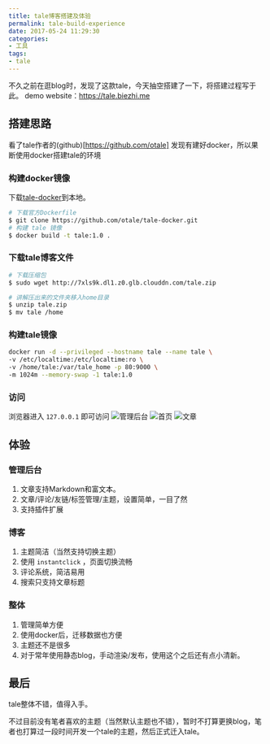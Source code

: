 ```yaml
---
title: tale博客搭建及体验
permalink: tale-build-experience
date: 2017-05-24 11:29:30
categories:
- 工具
tags:
- tale
---
```

不久之前在逛blog时，发现了这款tale，今天抽空搭建了一下，将搭建过程写于此。
demo website：https://tale.biezhi.me

## 搭建思路
看了tale作者的(github)[https://github.com/otale] 发现有建好docker，所以果断使用docker搭建tale的环境

### 构建docker镜像
下载[tale-docker](https://github.com/otale/tale-docker)到本地。
```bash
# 下载官方Dockerfile
$ git clone https://github.com/otale/tale-docker.git
# 构建 tale 镜像
$ docker build -t tale:1.0 .
```

### 下载tale博客文件
```bash
# 下载压缩包
$ sudo wget http://7xls9k.dl1.z0.glb.clouddn.com/tale.zip

# 讲解压出来的文件夹移入home目录
$ unzip tale.zip
$ mv tale /home
```

### 构建tale镜像
```bash
docker run -d --privileged --hostname tale --name tale \
-v /etc/localtime:/etc/localtime:ro \
-v /home/tale:/var/tale_home -p 80:9000 \
-m 1024m --memory-swap -1 tale:1.0
```

### 访问
浏览器进入 `127.0.0.1` 即可访问
![管理后台](http://oncj6b2vl.bkt.clouddn.com/FtwT7OgspZR3YjpJhH5VSuUmnLjP.png)
![首页](http://oncj6b2vl.bkt.clouddn.com/FnFBhuwvQ4atG2F2ahdj5PSFF3eL.png)
![文章](http://oncj6b2vl.bkt.clouddn.com/Fg1891hUmEATDbFDBgdBsncb4U1U.png)

## 体验
### 管理后台
1. 文章支持Markdown和富文本。
2. 文章/评论/友链/标签管理/主题，设置简单，一目了然
3. 支持插件扩展

### 博客
1. 主题简洁（当然支持切换主题）
2. 使用 `instantclick` ，页面切换流畅
3. 评论系统，简洁易用
4. 搜索只支持文章标题

### 整体
1. 管理简单方便
2. 使用docker后，迁移数据也方便
3. 主题还不是很多
4. 对于常年使用静态blog，手动渲染/发布，使用这个之后还有点小清新。

## 最后
tale整体不错，值得入手。

不过目前没有笔者喜欢的主题（当然默认主题也不错），暂时不打算更换blog，笔者也打算过一段时间开发一个tale的主题，然后正式迁入tale。

